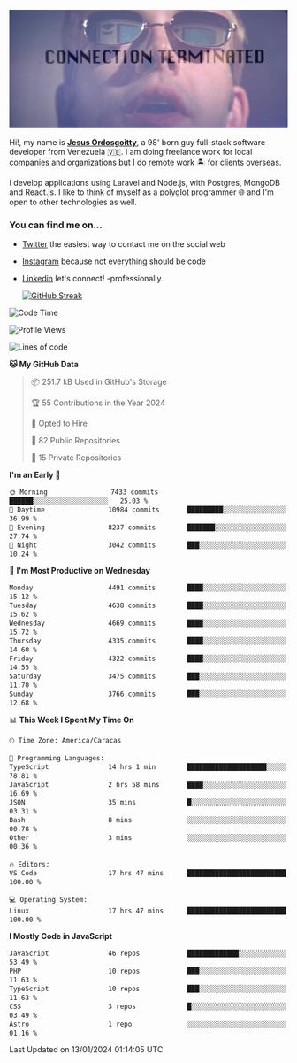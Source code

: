 ![hackers movie reference](./disconnected.jpg)

Hi!, my name is [**Jesus Ordosgoitty**](https://jodaz.dev), a 98' born guy full-stack software developer from Venezuela 🇻🇪. I am doing freelance work for local companies and organizations but I do remote work 🏝️ for clients overseas. 

I develop applications using Laravel and Node.js, with Postgres, MongoDB and React.js. I like to think of myself as a polyglot programmer 🌐 and I'm open to other technologies as well.

### You can find me on...

- [Twitter](https://twitter.com/jodaz_) the easiest way to contact me on the social web
- [Instagram](https://instagram.com/jodaz_) because not everything should be code
- [Linkedin](https://linkedin.com/in/jodaz) let's connect! -professionally.


    [![GitHub Streak](https://streak-stats.demolab.com?user=jodaz&theme=tokyonight)](https://git.io/streak-stats)

<!--START_SECTION:waka-->
![Code Time](http://img.shields.io/badge/Code%20Time-4%2C558%20hrs%2057%20mins-blue)

![Profile Views](http://img.shields.io/badge/Profile%20Views-0-blue)

![Lines of code](https://img.shields.io/badge/From%20Hello%20World%20I%27ve%20Written-83.3%20million%20lines%20of%20code-blue)

**🐱 My GitHub Data** 

> 📦 251.7 kB Used in GitHub's Storage 
 > 
> 🏆 55 Contributions in the Year 2024
 > 
> 💼 Opted to Hire
 > 
> 📜 82 Public Repositories 
 > 
> 🔑 15 Private Repositories 
 > 
**I'm an Early 🐤** 

```text
🌞 Morning                7433 commits        ██████░░░░░░░░░░░░░░░░░░░   25.03 % 
🌆 Daytime                10984 commits       █████████░░░░░░░░░░░░░░░░   36.99 % 
🌃 Evening                8237 commits        ███████░░░░░░░░░░░░░░░░░░   27.74 % 
🌙 Night                  3042 commits        ███░░░░░░░░░░░░░░░░░░░░░░   10.24 % 
```
📅 **I'm Most Productive on Wednesday** 

```text
Monday                   4491 commits        ████░░░░░░░░░░░░░░░░░░░░░   15.12 % 
Tuesday                  4638 commits        ████░░░░░░░░░░░░░░░░░░░░░   15.62 % 
Wednesday                4669 commits        ████░░░░░░░░░░░░░░░░░░░░░   15.72 % 
Thursday                 4335 commits        ████░░░░░░░░░░░░░░░░░░░░░   14.60 % 
Friday                   4322 commits        ████░░░░░░░░░░░░░░░░░░░░░   14.55 % 
Saturday                 3475 commits        ███░░░░░░░░░░░░░░░░░░░░░░   11.70 % 
Sunday                   3766 commits        ███░░░░░░░░░░░░░░░░░░░░░░   12.68 % 
```


📊 **This Week I Spent My Time On** 

```text
🕑︎ Time Zone: America/Caracas

💬 Programming Languages: 
TypeScript               14 hrs 1 min        ████████████████████░░░░░   78.81 % 
JavaScript               2 hrs 58 mins       ████░░░░░░░░░░░░░░░░░░░░░   16.69 % 
JSON                     35 mins             █░░░░░░░░░░░░░░░░░░░░░░░░   03.31 % 
Bash                     8 mins              ░░░░░░░░░░░░░░░░░░░░░░░░░   00.78 % 
Other                    3 mins              ░░░░░░░░░░░░░░░░░░░░░░░░░   00.36 % 

🔥 Editors: 
VS Code                  17 hrs 47 mins      █████████████████████████   100.00 % 

💻 Operating System: 
Linux                    17 hrs 47 mins      █████████████████████████   100.00 % 
```

**I Mostly Code in JavaScript** 

```text
JavaScript               46 repos            █████████████░░░░░░░░░░░░   53.49 % 
PHP                      10 repos            ███░░░░░░░░░░░░░░░░░░░░░░   11.63 % 
TypeScript               10 repos            ███░░░░░░░░░░░░░░░░░░░░░░   11.63 % 
CSS                      3 repos             █░░░░░░░░░░░░░░░░░░░░░░░░   03.49 % 
Astro                    1 repo              ░░░░░░░░░░░░░░░░░░░░░░░░░   01.16 % 
```




 Last Updated on 13/01/2024 01:14:05 UTC
<!--END_SECTION:waka-->
